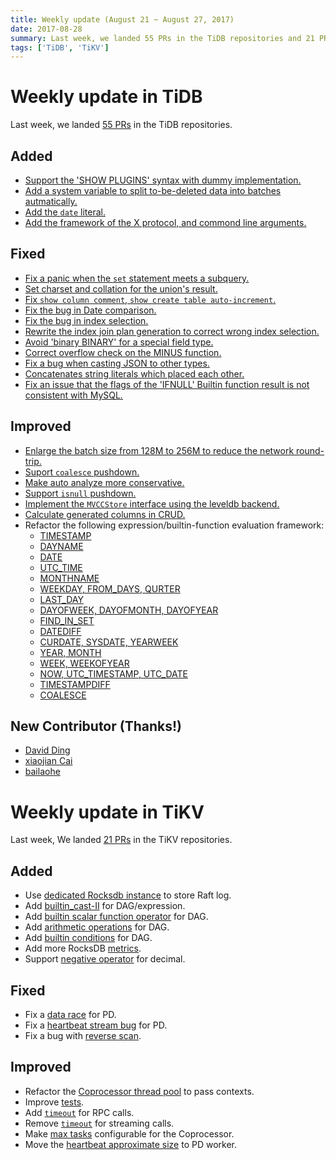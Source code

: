 ```yaml
---
title: Weekly update (August 21 ~ August 27, 2017)
date: 2017-08-28
summary: Last week, we landed 55 PRs in the TiDB repositories and 21 PRs in the TiKV repositories.
tags: ['TiDB', 'TiKV']
---
```


# Weekly update in TiDB

Last week, we landed [55 PRs](https://github.com/pingcap/tidb/pulls?utf8=%E2%9C%93&q=is%3Apr%20is%3Amerged%20merged%3A2017-08-21..2017-08-27%20) in the TiDB repositories.

## Added
* [Support the 'SHOW PLUGINS' syntax with dummy implementation.](https://github.com/pingcap/tidb/pull/4278)
* [Add a system variable to split to-be-deleted data into batches autmatically.](https://github.com/pingcap/tidb/pull/4256)
* [Add the `date` literal.](https://github.com/pingcap/tidb/pull/4046)
* [Add the framework of the X protocol, and commond line arguments.](https://github.com/pingcap/tidb/pull/3618)

## Fixed
* [Fix a panic when the `set` statement meets a subquery.](https://github.com/pingcap/tidb/pull/4326)
* [Set charset and collation for the union's result.](https://github.com/pingcap/tidb/pull/4322/files)
* [Fix `show column comment`, `show create table auto-increment`.](https://github.com/pingcap/tidb/pull/4303)
* [Fix the bug in Date comparison.](https://github.com/pingcap/tidb/pull/4294)
* [Fix the bug in index selection.](https://github.com/pingcap/tidb/pull/4286)
* [Rewrite the index join plan generation to correct wrong index selection.](https://github.com/pingcap/tidb/pull/4274)
* [Avoid 'binary BINARY' for a special field type.](https://github.com/pingcap/tidb/pull/4272)
* [Correct overflow check on the MINUS function.](https://github.com/pingcap/tidb/pull/4266/files)
* [Fix a bug when casting JSON to other types.](https://github.com/pingcap/tidb/pull/4265)
* [Concatenates string literals which placed each other.](https://github.com/pingcap/tidb/pull/4252)
* [Fix an issue that the flags of the 'IFNULL' Builtin function result is not consistent with MySQL.](https://github.com/pingcap/tidb/pull/4158)

## Improved
* [Enlarge the batch size from 128M to 256M to reduce the network round-trip.](https://github.com/pingcap/tidb/pull/4315)
* [Suport `coalesce` pushdown.](https://github.com/pingcap/tidb/pull/4288)
* [Make auto analyze more conservative.](https://github.com/pingcap/tidb/pull/4284)
* [Support `isnull` pushdown.](https://github.com/pingcap/tidb/pull/4260)
* [Implement the `MVCCStore` interface using the leveldb backend.](https://github.com/pingcap/tidb/pull/3970)
* [Calculate generated columns in CRUD.](https://github.com/pingcap/tidb/pull/3951)
* Refactor the following expression/builtin-function evaluation framework:
  - [TIMESTAMP](https://github.com/pingcap/tidb/pull/4327)
  - [DAYNAME](https://github.com/pingcap/tidb/pull/4317)
  - [DATE](https://github.com/pingcap/tidb/pull/4314)
  - [UTC_TIME](https://github.com/pingcap/tidb/pull/4304)
  - [MONTHNAME](https://github.com/pingcap/tidb/pull/4300)
  - [WEEKDAY, FROM_DAYS, QURTER](https://github.com/pingcap/tidb/pull/4298)
  - [LAST_DAY](https://github.com/pingcap/tidb/pull/4290)
  - [DAYOFWEEK, DAYOFMONTH, DAYOFYEAR](https://github.com/pingcap/tidb/pull/4283)
  - [FIND_IN_SET](https://github.com/pingcap/tidb/pull/4247)
  - [DATEDIFF](https://github.com/pingcap/tidb/pull/4212)
  - [CURDATE, SYSDATE, YEARWEEK](https://github.com/pingcap/tidb/pull/4211)
  - [YEAR, MONTH](https://github.com/pingcap/tidb/pull/4210)
  - [WEEK, WEEKOFYEAR](https://github.com/pingcap/tidb/pull/4208)
  - [NOW, UTC_TIMESTAMP, UTC_DATE](https://github.com/pingcap/tidb/pull/4206)
  - [TIMESTAMPDIFF](https://github.com/pingcap/tidb/pull/4184)
  - [COALESCE](https://github.com/pingcap/tidb/pull/4157)

## New Contributor (Thanks!)
* [David Ding](https://github.com/dantin)
* [xiaojian Cai](https://github.com/mccxj)
* [bailaohe](https://github.com/bailaohe)

# Weekly update in TiKV

Last week, We landed [21 PRs](https://github.com/search?utf8=%E2%9C%93&q=repo%3Apingcap%2Ftikv+repo%3Apingcap%2Fpd+is%3Apr+is%3Amerged+merged%3A2017-08-20..2017-08-26&type=Issues) in the TiKV repositories.

## Added

* Use [dedicated Rocksdb instance](https://github.com/pingcap/tikv/pull/2054) to store Raft log.
* Add [builtin_cast-II](https://github.com/pingcap/tikv/pull/2172) for DAG/expression.
* Add [builtin scalar function operator](https://github.com/pingcap/tikv/pull/2188) for DAG.
* Add [arithmetic operations](https://github.com/pingcap/tikv/pull/2189) for DAG.
* Add [builtin conditions](https://github.com/pingcap/tikv/pull/2198) for DAG.
* Add more RocksDB [metrics](https://github.com/pingcap/tikv/pull/2201).
* Support [negative operator](https://github.com/pingcap/tikv/pull/2210) for decimal.

## Fixed

* Fix a [data race](https://github.com/pingcap/pd/pull/706) for PD.
* Fix a [heartbeat stream bug](https://github.com/pingcap/pd/pull/709) for PD.
* Fix a bug with [reverse scan](https://github.com/pingcap/tikv/pull/2204).

## Improved

* Refactor the [Coprocessor thread pool](https://github.com/pingcap/tikv/pull/2152) to pass contexts.
* Improve [tests](https://github.com/pingcap/pd/pull/707).
* Add [`timeout`](https://github.com/pingcap/pd/pull/710) for RPC calls.
* Remove [`timeout`](https://github.com/pingcap/pd/pull/711) for streaming calls.
* Make [max tasks](https://github.com/pingcap/tikv/pull/2203) configurable for the Coprocessor.
* Move the [heartbeat approximate size](https://github.com/pingcap/tikv/pull/2205) to PD worker.

